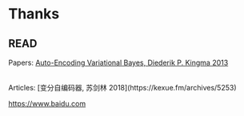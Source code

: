 # Thanks
## READ
Papers:
    [Auto-Encoding Variational Bayes, Diederik P. Kingma 2013](https://arxiv.org/pdf/1312.6114.pdf)
    
</br>    
Articles:
    [变分自编码器, 苏剑林 2018](https://kexue.fm/archives/5253)
    
https://www.baidu.com
